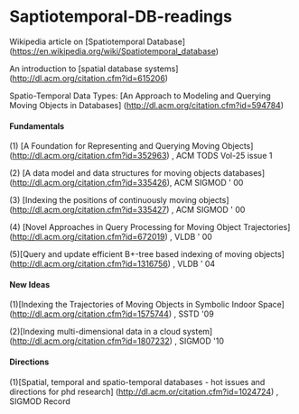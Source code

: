  
# Saptiotemporal-DB-readings

Wikipedia article on [Spatiotemporal Database] (https://en.wikipedia.org/wiki/Spatiotemporal_database)

An introduction to [spatial database systems] (http://dl.acm.org/citation.cfm?id=615206)

Spatio-Temporal Data Types: [An Approach to Modeling and Querying Moving Objects in Databases] (http://dl.acm.org/citation.cfm?id=594784)



#### Fundamentals      
  (1) [A Foundation for Representing and Querying Moving Objects] (http://dl.acm.org/citation.cfm?id=352963) , ACM TODS Vol-25 issue 1
  
  (2) [A data model and data structures for moving objects databases] (http://dl.acm.org/citation.cfm?id=335426), ACM SIGMOD ' 00 
  
  (3) [Indexing the positions of continuously moving objects] (http://dl.acm.org/citation.cfm?id=335427) , ACM SIGMOD ' 00
  
  (4) [Novel Approaches in Query Processing for Moving Object Trajectories] (http://dl.acm.org/citation.cfm?id=672019) , VLDB ' 00
  
  (5)[Query and update efficient B+-tree based indexing of moving objects] (http://dl.acm.org/citation.cfm?id=1316756) , VLDB ' 04

#### New Ideas
  (1)[Indexing the Trajectories of Moving Objects in Symbolic Indoor Space] (http://dl.acm.org/citation.cfm?id=1575744) , SSTD '09
  
  (2)[Indexing multi-dimensional data in a cloud system]  (http://dl.acm.org/citation.cfm?id=1807232) , SIGMOD '10 
  
#### Directions
  (1)[Spatial, temporal and spatio-temporal databases - hot issues and directions for phd research] (http://dl.acm.or/citation.cfm?id=1024724) , SIGMOD Record 
  
  
  
